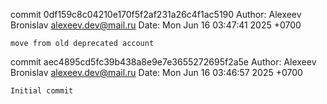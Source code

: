commit 0df159c8c04210e170f5f2af231a26c4f1ac5190
Author: Alexeev Bronislav <alexeev.dev@mail.ru>
Date:   Mon Jun 16 03:47:41 2025 +0700

    move from old deprecated account

commit aec4895cd5fc39b438a8e9e7e3655272695f2a5e
Author: Alexeev Bronislav <alexeev.dev@mail.ru>
Date:   Mon Jun 16 03:46:57 2025 +0700

    Initial commit

